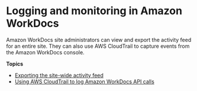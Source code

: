 # Logging and monitoring in Amazon WorkDocs<a name="monitoring"></a>

Amazon WorkDocs site administrators can view and export the activity feed for an entire site\. They can also use AWS CloudTrail to capture events from the Amazon WorkDocs console\.

**Topics**
+ [Exporting the site\-wide activity feed](site-activity.md)
+ [Using AWS CloudTrail to log Amazon WorkDocs API calls](cloudtrail_logging.md)
